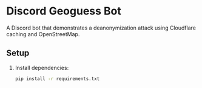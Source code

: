 # Discord Geoguess Bot

A Discord bot that demonstrates a deanonymization attack using Cloudflare caching and OpenStreetMap.

## Setup
1. Install dependencies:
   ```bash
   pip install -r requirements.txt